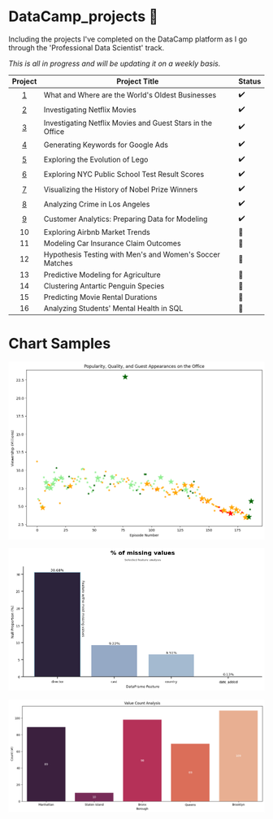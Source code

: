 # DataCamp_projects 🚧
Including the projects I've completed on the DataCamp platform as I go through the 'Professional Data Scientist' track.

*This is all in progress and will be updating it on a weekly basis.*

| Project | Project Title | Status
| :---------------: | --------------- |---------------
| [1](<What and Where are the World's Oldest Businesses/notebook.ipynb>) | What and Where are the World's Oldest Businesses | ✔️
| [2](<Investigating Netflix Movies/notebook.ipynb>) | Investigating Netflix Movies | ✔️
| [3](<Investigating Netflix Movies and Guest Stars in The Office/notebook.ipynb>) | Investigating Netflix Movies and Guest Stars in the Office | ✔️
| [4](<Generating Keywords for Google Ads/notebook.ipynb>) | Generating Keywords for Google Ads | ✔️
| [5](<Exploring the Evolution of Lego/notebook.ipynb>) | Exploring the Evolution of Lego | ✔️
| [6](<Exploring NYC Public School Test Result Scores/notebook.ipynb>) | Exploring NYC Public School Test Result Scores | ✔️
| [7](<Visualizing the History of Nobel Prize Winners/notebook.ipynb>) | Visualizing the History of Nobel Prize Winners | ✔️
| [8](<Analyzing Crime in Los Angeles/notebook.ipynb>) | Analyzing Crime in Los Angeles | ✔️
| [9](<Customer Analytics: Preparing Data for Modeling/notebook.ipynb>) | Customer Analytics: Preparing Data for Modeling | ✔️
| 10 | Exploring Airbnb Market Trends | 🚧
| 11 | Modeling Car Insurance Claim Outcomes | 🚧
| 12 | Hypothesis Testing with Men's and Women's Soccer Matches | 🚧
| 13 | Predictive Modeling for Agriculture | 🚧
| 14 | Clustering Antartic Penguin Species | 🚧
| 15 | Predicting Movie Rental Durations | 🚧
| 16 | Analyzing Students' Mental Health in SQL | 🚧

# Chart Samples

![Alt text](<Investigating Netflix Movies and Guest Stars in The Office/images/output.png>)

![Alt text](<Investigating Netflix Movies/images/output.png>)

![Alt text](<Exploring NYC Public School Test Result Scores/images/output.png>)